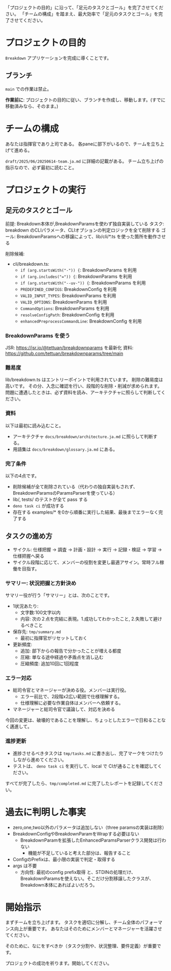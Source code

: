 「プロジェクトの目的」に沿って、「足元のタスクとゴール」を完了させてください。
「チームの構成」を踏まえ、最大効率で「足元のタスクとゴール」を完了させてください。

# プロジェクトの目的

`Breakdown` アプリケーションを完成に導くことです。

## ブランチ

`main` での作業は禁止。

**作業前に**: 
プロジェクトの目的に従い、ブランチを作成し、移動します。(すでに移動済みなら、そのまま。)

# チームの構成
あなたは指揮官であり上司である。
各paneに部下がいるので、チームを立ち上げて進める。

`draft/2025/06/20250614-team.ja.md` に詳細の記載がある。
チーム立ち上げの指示なので、必ず最初に読むこと。

# プロジェクトの実行

## 足元のタスクとゴール

前提: Breakdown本体が,BreakdownParamsを使わず独自実装している
タスク: breakdown のCLIパラメータ、CLIオプションの判定ロジックを全て削除する
ゴール: BreakdownParamsへの移譲によって、lib/cli/*.ts を使った箇所を動作させる

削除候補:
- cli/breakdown.ts:
  - `if (arg.startsWith("-")) {`: BreakdownParams を利用
  - `if (arg.includes("=")) {`: BreakdownParams を利用
  - `if (arg.startsWith("--uv-")) {`: BreakdownParams を利用
  - `PREDEFINED_CONFIGS`: BreakdownConfig を利用
  - `VALID_INPUT_TYPES`: BreakdownParams を利用
  - `VALID_OPTIONS`: BreakdownParams を利用
  - `CommandOptions`: BreakdownParams を利用
  - `resolveConfigPath`: BreakdownConfig を利用
  - `enhancedPreprocessCommandLine`: BreakdownConfig を利用

### BreakdownParams を使う

JSR: https://jsr.io/@tettuan/breakdownparams を最新化
資料: https://github.com/tettuan/breakdownparams/tree/main


### 難易度

lib/breakdown.ts はエントリーポイントで利用されています。
削除の難易度は高いです。
その分、入念に確認を行い、段階的な削除・削減が求められます。
問題に遭遇したときは、必ず資料を読み、アーキテクチャに照らして判断してください。

### 資料

以下は最初に読み込むこと。

- アーキテクチャ `docs/breakdown/architecture.ja.md` に照らして判断する。
- 用語集は `docs/breakdown/glossary.ja.md` にある。


### 完了条件

以下の4点です。

- 削除候補が全て削除されている（代わりの独自実装もされず、BreakdownParamsのParamsParserを使っている）
- lib/, tests/ のテストが全て pass する
- `deno task ci` が成功する
- 存在する examples/* を0から順番に実行した結果、最後までエラーなく完了する

## タスクの進め方

- サイクル: 仕様把握 → 調査 → 計画・設計 → 実行 → 記録・検証 → 学習 → 仕様把握へ戻る
- サイクル段階に応じて、メンバーの役割を変更し最適アサイン。常時フル稼働を目指す。

### サマリー: 状況把握と方針決め
サマリー役が行う「サマリー」とは、次のことです。

- 1状況あたり:
  - 文字数:100文字以内
  - 内容: 次の２点を完結に表現。1.成功してわかったこと, 2.失敗して避けるべきこと
- 保存先: `tmp/summary.md`
  - 最初に指揮官がリセットしておく
- 更新頻度: 
  - 追加: 部下からの報告で分かったことが増える都度
  - 圧縮: 単なる途中経過や矛盾点を消し込む
  - 圧縮頻度: 追加10回に1回程度


### エラー対応

- 総司令官とマネージャーが決める役。メンバーは実行役。
  - エラー前比で、2段階x2広い範囲で仕様理解する。
  - 仕様理解に必要な作業自体はメンバーへ依頼する。
- マネージャーと総司令官で議論して、対応を決める

今回の変更は、破壊的であることを理解し、ちょっとしたエラーで日和ることなく邁進して。


### 進捗更新

- 進捗させるべきタスクは `tmp/tasks.md` に書き出し、完了マークをつけたりしながら進めてください。
- テストは、 `deno task ci` を実行して、local で CIが通ることを確認してください。

すべてが完了したら、`tmp/completed.md` に完了したレポートを記録してください。

# 過去に判明した事実
- zero,one,two以外のパラメータは追加しない（three paramsの実装は削除）
- BreakdownConfigやBreakdownParamをWrapする必要はない
  - BreakdownParamを拡張したEnhancedParamsParserクラス開発は行わない
    - 機能が不足していると考えた部分は、報告すること
- ConfigのPrefixは、最小限の実装で判定・取得する
- args は不要
  - 方向性:
    最初のconfig prefix取得 と、STDINの処理だけ、BreakdownParamsを使えない。そこだけ分割移譲したクラスが、Breakdown本体にあればよいだろう。

# 開始指示

まずチームを立ち上げます。
タスクを適切に分解し、チーム全体のパフォーマンス向上が重要です。
あなたはそのためにメンバーとマネージャーを活躍させてください。

そのために、なにをすべきか（タスク分割や、状況整理、要件定義）が重要です。

プロジェクトの成功を祈ります。開始してください。

